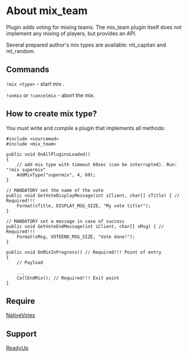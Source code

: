 # About mix_team
Plugin adds voting for mixing teams. The mix_team plugin itself does not implement any mixing of players, but provides an API. 

Several prepared author's mix types are available: mt_capitan and mt_random.

## Commands
`!mix <type>` - start mix <type>.

`!unmix` or `!cancelmix` - abort the mix.

## How to create mix type?
You must write and compile a plugin that implements all methods:
```
#include <sourcemod>
#include <mix_team>

public void OnAllPluginsLoaded()
{
	// add mix type with timeout 60sec (can be interrupted). Run: "!mix supermix"
	AddMixType("supermix", 4, 60);
}

// MANDATORY set the name of the vote
public void GetVoteDisplayMessage(int iClient, char[] sTitle) { // Required!!!
	Format(sTitle, DISPLAY_MSG_SIZE, "My vote title!");
}

// MANDATORY set a message in case of success
public void GetVoteEndMessage(int iClient, char[] sMsg) { // Required!!!
	Format(sMsg, VOTEEND_MSG_SIZE, "Vote done!");
}

public void OnMixInProgress() // Required!!! Point of entry
{
	// Payload
	
	...
	CallEndMix(); // Required!!! Exit point
}
```

## Require
[NativeVotes](https://github.com/sapphonie/sourcemod-nativevotes-updated)

## Support
[ReadyUp](https://github.com/SirPlease/L4D2-Competitive-Rework/blob/master/addons/sourcemod/scripting/readyup.sp)
